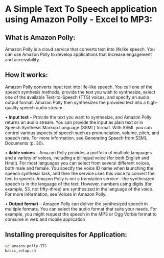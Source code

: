 # A Simple Text To Speech application using Amazon Polly - Excel to MP3:
## What is Amazon Polly:
Amazon Polly is a cloud service that converts text into lifelike speech. You can use Amazon Polly to develop applications that increase engagement and accessibility.

## How it works:
Amazon Polly converts input text into life-like speech. You call one of the speech synthesis methods,
provide the text you wish to synthesize, select one of the available Text-to-Speech (TTS) voices, and
specify an audio output format. Amazon Polly then synthesizes the provided text into a high-quality
speech audio stream.

• <b>Input text</b> – Provide the text you want to synthesize, and Amazon Polly returns an audio stream. You
can provide the input as plain text or in Speech Synthesis Markup Language (SSML) format. With SSML
you can control various aspects of speech such as pronunciation, volume, pitch, and speech rate. For
more information, see Generating Speech from SSML Documents (p. 30).
 
• <b>ilable voices</b> – Amazon Polly provides a portfolio of multiple languages and a variety of voices,
including a bilingual voice (for both English and Hindi). For most languages you can select from several
different voices, both male and female. You specify the voice ID name when launching the speech
synthesis task, and then the service uses this voice to convert the text to speech. Amazon Polly is
not a translation service—the synthesized speech is in the language of the text. However, numbers
using digits (for example, 53, not fifty-three) are synthesized in the language of the voice. For more
information, see Voices in Amazon Polly.
 
• <b>Output format</b> – Amazon Polly can deliver the synthesized speech in multiple formats. You can select
the audio format that suits your needs. For example, you might request the speech in the MP3 or Ogg
Vorbis format to consume in web and mobile application

## Installing prerequisites for Application:
```bash
cd amazon-polly-TTS
basic_setup.sh
```